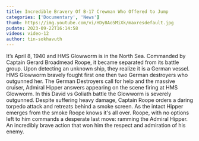 ```yaml
---
title: Incredible Bravery Of B-17 Crewman Who Offered to Jump
categories: ['Documentary', 'News']
thumb: https://img.youtube.com/vi/HDy8Ao5MiXk/maxresdefault.jpg
pudate: 2023-09-22T16:14:58
videos: video-12
author: tin-sokhavuth
---
```

<!--src/content/posts/post-12.md-->

It’s April 8, 1940 and HMS Glowworm is in the North Sea. Commanded by Captain Gerard Broadmead Roope, it became separated from its battle group. Upon detecting an unknown ship, they realize it is a German vessel. HMS Glowworm bravely fought first one then two German destroyers who outgunned her. The German Destroyers call for help and the massive cruiser, Admiral Hipper answers appearing on the scene firing at HMS Glowworm. In this David vs Goliath battle the Glowworm is severely outgunned. Despite suffering heavy damage, Captain Roope orders a daring torpedo attack and retreats behind a smoke screen. As the intact Hipper emerges from the smoke Roope knows it's all over. Roope, with no options left to him commands a desperate last move: ramming the Admiral Hipper. An incredibly brave action that won him the respect and admiration of his enemy.